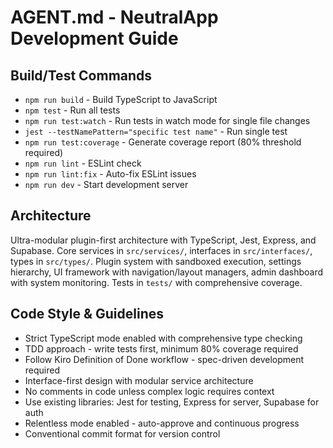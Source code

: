 # AGENT.md - NeutralApp Development Guide

## Build/Test Commands
- `npm run build` - Build TypeScript to JavaScript 
- `npm test` - Run all tests
- `npm run test:watch` - Run tests in watch mode for single file changes
- `jest --testNamePattern="specific test name"` - Run single test
- `npm run test:coverage` - Generate coverage report (80% threshold required)
- `npm run lint` - ESLint check
- `npm run lint:fix` - Auto-fix ESLint issues
- `npm run dev` - Start development server

## Architecture
Ultra-modular plugin-first architecture with TypeScript, Jest, Express, and Supabase. Core services in `src/services/`, interfaces in `src/interfaces/`, types in `src/types/`. Plugin system with sandboxed execution, settings hierarchy, UI framework with navigation/layout managers, admin dashboard with system monitoring. Tests in `tests/` with comprehensive coverage.

## Code Style & Guidelines  
- Strict TypeScript mode enabled with comprehensive type checking
- TDD approach - write tests first, minimum 80% coverage required
- Follow Kiro Definition of Done workflow - spec-driven development required
- Interface-first design with modular service architecture
- No comments in code unless complex logic requires context
- Use existing libraries: Jest for testing, Express for server, Supabase for auth
- Relentless mode enabled - auto-approve and continuous progress
- Conventional commit format for version control
